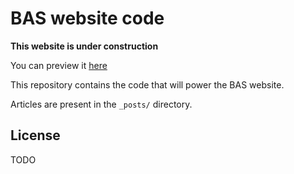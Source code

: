 # BAS website code

**This website is under construction**

You can preview it [here](https://bas-org.github.com/)

This repository contains the code that will power the BAS website.

Articles are present in the `_posts/` directory. 

## License
TODO
